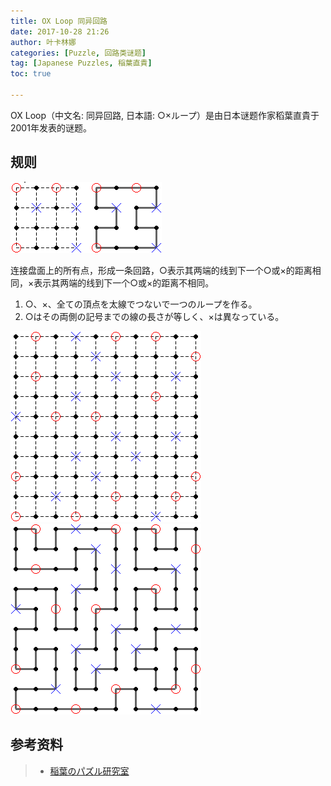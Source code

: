 ```yaml
---
title: OX Loop 同异回路
date: 2017-10-28 21:26
author: 叶卡林娜
categories: [Puzzle, 回路类谜题]
tag: [Japanese Puzzles, 稲葉直貴]
toc: true

---
```


OX Loop（中文名: 同异回路, 日本語: ○×ループ）是由日本谜题作家稻葉直貴于2001年发表的谜题。

## 规则

![OX Loop，作者：稲葉直貴](/images/oxloop.png)

连接盘面上的所有点，形成一条回路，○表示其两端的线到下一个○或×的距离相同，×表示其两端的线到下一个○或×的距离不相同。


1. ○、×、全ての頂点を太線でつないで一つのループを作る。
2. ○はその両側の記号までの線の長さが等しく、×は異なっている。


![OX Loop，作者：稲葉直貴](/images/oxloop_e.png)
![OX Loop例题解答](/images/oxloop_a.png)

## 参考资料

> - [稲葉のパズル研究室](http://inabapuzzle.com/honkaku/maru.html)